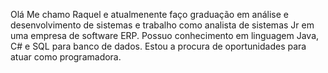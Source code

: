 Olá 
Me chamo Raquel e atualmenente faço graduação em análise e desenvolvimento de sistemas
e trabalho como analista de sistemas Jr em uma empresa de software ERP.
Possuo conhecimento em linguagem Java, C# e SQL para banco de dados. 
Estou a procura de oportunidades para atuar como programadora. 
